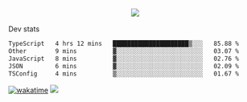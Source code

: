 <h3 align="center">
  <a href="https://github.com/spoopy2023">
      <img src="https://github-profile-trophy.vercel.app/?username=Spoopy2023&no-bg=true&no-frame=true">
  </a>
</h3>

Dev stats
<!--START_SECTION:waka-->

```txt
TypeScript   4 hrs 12 mins   █████████████████████▒░░░   85.88 %
Other        9 mins          ▓░░░░░░░░░░░░░░░░░░░░░░░░   03.07 %
JavaScript   8 mins          ▓░░░░░░░░░░░░░░░░░░░░░░░░   02.76 %
JSON         6 mins          ▓░░░░░░░░░░░░░░░░░░░░░░░░   02.09 %
TSConfig     4 mins          ▒░░░░░░░░░░░░░░░░░░░░░░░░   01.67 %
```

<!--END_SECTION:waka-->
[![wakatime](https://wakatime.com/badge/user/018ece4c-ff65-47b1-86a2-26e4e720c978.svg)](https://wakatime.com/@mac_g)
<img src="https://camo.githubusercontent.com/935c1e1091fb0ce9d975d06263ed4bc014721cd7e52b557f59b07c85da01afe3/68747470733a2f2f6b6f6d617265762e636f6d2f67687076632f3f757365726e616d653d5843726166744d616e3532266c6162656c3d566965777326636f6c6f723d626c7565267374796c653d706c6173746963">
